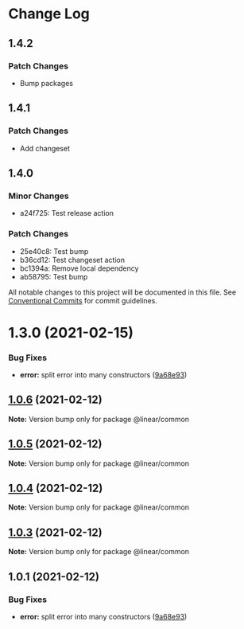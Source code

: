 # Change Log

## 1.4.2

### Patch Changes

- Bump packages

## 1.4.1

### Patch Changes

- Add changeset

## 1.4.0

### Minor Changes

- a24f725: Test release action

### Patch Changes

- 25e40c8: Test bump
- b36cd12: Test changeset action
- bc1394a: Remove local dependency
- ab58795: Test bump

All notable changes to this project will be documented in this file.
See [Conventional Commits](https://conventionalcommits.org) for commit guidelines.

# 1.3.0 (2021-02-15)

### Bug Fixes

- **error:** split error into many constructors ([9a68e93](https://github.com/linear/linear/commit/9a68e93aeb8d2a41e91a054ca2648d788fc1583e))

## [1.0.6](https://github.com/linear/linear/compare/@linear/common@1.0.5...@linear/common@1.0.6) (2021-02-12)

**Note:** Version bump only for package @linear/common

## [1.0.5](https://github.com/linear/linear/compare/@linear/common@1.0.4...@linear/common@1.0.5) (2021-02-12)

**Note:** Version bump only for package @linear/common

## [1.0.4](https://github.com/linear/linear/compare/@linear/common@1.0.3...@linear/common@1.0.4) (2021-02-12)

**Note:** Version bump only for package @linear/common

## [1.0.3](https://github.com/linear/linear/compare/@linear/common@1.0.1...@linear/common@1.0.3) (2021-02-12)

**Note:** Version bump only for package @linear/common

## 1.0.1 (2021-02-12)

### Bug Fixes

- **error:** split error into many constructors ([9a68e93](https://github.com/linear/linear/commit/9a68e93aeb8d2a41e91a054ca2648d788fc1583e))
